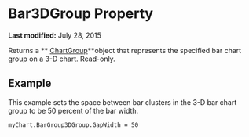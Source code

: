 
# Bar3DGroup Property

 **Last modified:** July 28, 2015

Returns a  ** [ChartGroup](8a485a8c-e181-a039-60b9-a02c2c89b26e.md)**object that represents the specified bar chart group on a 3-D chart. Read-only.

## Example

This example sets the space between bar clusters in the 3-D bar chart group to be 50 percent of the bar width.


```
myChart.BarGroup3DGroup.GapWidth = 50
```

